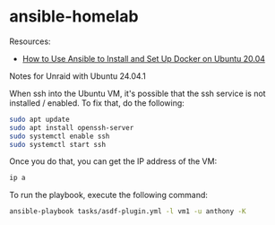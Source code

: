 # ansible-homelab

Resources:
- [How to Use Ansible to Install and Set Up Docker on Ubuntu 20.04](https://www.digitalocean.com/community/tutorials/how-to-use-ansible-to-install-and-set-up-docker-on-ubuntu-20-04)

Notes for Unraid with Ubuntu 24.04.1

When ssh into the Ubuntu VM, it's possible that the ssh service is not installed / enabled. To fix that, do the following:

```sh
sudo apt update
sudo apt install openssh-server
sudo systemctl enable ssh
sudo systemctl start ssh
```

Once you do that, you can get the IP address of the VM:

```sh
ip a
```

To run the playbook, execute the following command:
```sh
ansible-playbook tasks/asdf-plugin.yml -l vm1 -u anthony -K
```